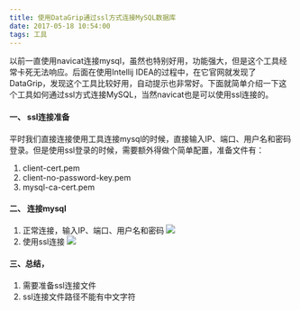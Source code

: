 ```yaml
---
title: 使用DataGrip通过ssl方式连接MySQL数据库
date: 2017-05-18 10:54:00
tags: 工具
---
```


以前一直使用navicat连接mysql，虽然也特别好用，功能强大，但是这个工具经常卡死无法响应。后面在使用Intellij IDEA的过程中，在它官网就发现了DataGrip，发现这个工具比较好用，自动提示也非常好。下面就简单介绍一下这个工具如何通过ssl方式连接MySQL，当然navicat也是可以使用ssl连接的。
<!-- more -->
#### 一、 ssl连接准备
平时我们直接连接使用工具连接mysql的时候，直接输入IP、端口、用户名和密码登录。但是使用ssl登录的时候，需要额外得做个简单配置，准备文件有：
1. client-cert.pem
2. client-no-password-key.pem
3. mysql-ca-cert.pem

#### 二、 连接mysql
1. 正常连接，输入IP、端口、用户名和密码
![](/img/2017/5/mysql01.jpg)
2. 使用ssl连接
![](/img/2017/5/mysql02.jpg)

#### 三、总结，
1. 需要准备ssl连接文件
2. ssl连接文件路径不能有中文字符